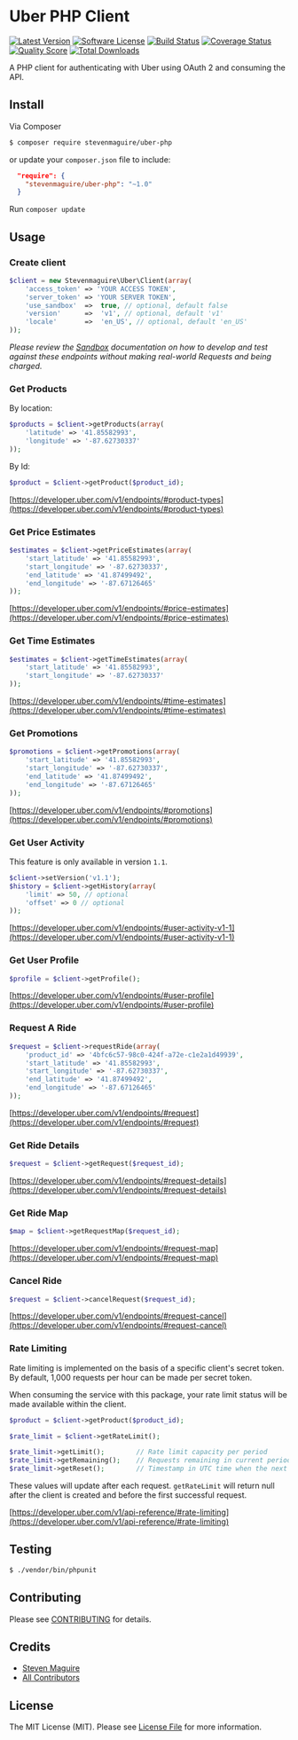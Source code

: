 # Uber PHP Client

[![Latest Version](https://img.shields.io/github/release/stevenmaguire/uber-php.svg?style=flat-square)](https://github.com/stevenmaguire/uber-php/releases)
[![Software License](https://img.shields.io/badge/license-MIT-brightgreen.svg?style=flat-square)](LICENSE.md)
[![Build Status](https://img.shields.io/travis/stevenmaguire/uber-php/master.svg?style=flat-square&1)](https://travis-ci.org/stevenmaguire/uber-php)
[![Coverage Status](https://img.shields.io/scrutinizer/coverage/g/stevenmaguire/uber-php.svg?style=flat-square)](https://scrutinizer-ci.com/g/stevenmaguire/uber-php/code-structure)
[![Quality Score](https://img.shields.io/scrutinizer/g/stevenmaguire/uber-php.svg?style=flat-square)](https://scrutinizer-ci.com/g/stevenmaguire/uber-php)
[![Total Downloads](https://img.shields.io/packagist/dt/stevenmaguire/uber-php.svg?style=flat-square)](https://packagist.org/packages/stevenmaguire/uber-php)

A PHP client for authenticating with Uber using OAuth 2 and consuming the API.

## Install

Via Composer

``` bash
$ composer require stevenmaguire/uber-php
```
or update your `composer.json` file to include:

```json
  "require": {
    "stevenmaguire/uber-php": "~1.0"
  }
```
Run `composer update`

## Usage

### Create client

```php
$client = new Stevenmaguire\Uber\Client(array(
    'access_token' => 'YOUR ACCESS TOKEN',
    'server_token' => 'YOUR SERVER TOKEN',
    'use_sandbox'  =>  true, // optional, default false
    'version'      =>  'v1', // optional, default 'v1'
    'locale'       =>  'en_US', // optional, default 'en_US'
));
```
*Please review the [Sandbox](https://developer.uber.com/v1/sandbox/) documentation on how to develop and test against these endpoints without making real-world Requests and being charged.*

### Get Products

By location:

```php
$products = $client->getProducts(array(
    'latitude' => '41.85582993',
    'longitude' => '-87.62730337'
));
```

By Id:
```php
$product = $client->getProduct($product_id);
```

[https://developer.uber.com/v1/endpoints/#product-types](https://developer.uber.com/v1/endpoints/#product-types)

### Get Price Estimates

```php
$estimates = $client->getPriceEstimates(array(
    'start_latitude' => '41.85582993',
    'start_longitude' => '-87.62730337',
    'end_latitude' => '41.87499492',
    'end_longitude' => '-87.67126465'
));
```

[https://developer.uber.com/v1/endpoints/#price-estimates](https://developer.uber.com/v1/endpoints/#price-estimates)

### Get Time Estimates

```php
$estimates = $client->getTimeEstimates(array(
    'start_latitude' => '41.85582993',
    'start_longitude' => '-87.62730337'
));
```

[https://developer.uber.com/v1/endpoints/#time-estimates](https://developer.uber.com/v1/endpoints/#time-estimates)

### Get Promotions

```php
$promotions = $client->getPromotions(array(
    'start_latitude' => '41.85582993',
    'start_longitude' => '-87.62730337',
    'end_latitude' => '41.87499492',
    'end_longitude' => '-87.67126465'
));
```

[https://developer.uber.com/v1/endpoints/#promotions](https://developer.uber.com/v1/endpoints/#promotions)

### Get User Activity

This feature is only available in version `1.1`.

```php
$client->setVersion('v1.1');
$history = $client->getHistory(array(
    'limit' => 50, // optional
    'offset' => 0 // optional
));
```

[https://developer.uber.com/v1/endpoints/#user-activity-v1-1](https://developer.uber.com/v1/endpoints/#user-activity-v1-1)

### Get User Profile

```php
$profile = $client->getProfile();
```

[https://developer.uber.com/v1/endpoints/#user-profile](https://developer.uber.com/v1/endpoints/#user-profile)

### Request A Ride

```php
$request = $client->requestRide(array(
    'product_id' => '4bfc6c57-98c0-424f-a72e-c1e2a1d49939',
    'start_latitude' => '41.85582993',
    'start_longitude' => '-87.62730337',
    'end_latitude' => '41.87499492',
    'end_longitude' => '-87.67126465'
));
```

[https://developer.uber.com/v1/endpoints/#request](https://developer.uber.com/v1/endpoints/#request)

### Get Ride Details

```php
$request = $client->getRequest($request_id);
```

[https://developer.uber.com/v1/endpoints/#request-details](https://developer.uber.com/v1/endpoints/#request-details)

### Get Ride Map

```php
$map = $client->getRequestMap($request_id);
```

[https://developer.uber.com/v1/endpoints/#request-map](https://developer.uber.com/v1/endpoints/#request-map)

### Cancel Ride

```php
$request = $client->cancelRequest($request_id);
```

[https://developer.uber.com/v1/endpoints/#request-cancel](https://developer.uber.com/v1/endpoints/#request-cancel)

### Rate Limiting

Rate limiting is implemented on the basis of a specific client's secret token. By default, 1,000 requests per hour can be made per secret token.

When consuming the service with this package, your rate limit status will be made available within the client.

```php
$product = $client->getProduct($product_id);

$rate_limit = $client->getRateLimit();

$rate_limit->getLimit();        // Rate limit capacity per period
$rate_limit->getRemaining();    // Requests remaining in current period
$rate_limit->getReset();        // Timestamp in UTC time when the next period will begin
```
These values will update after each request. `getRateLimit` will return null after the client is created and before the first successful request.

[https://developer.uber.com/v1/api-reference/#rate-limiting](https://developer.uber.com/v1/api-reference/#rate-limiting)

## Testing

``` bash
$ ./vendor/bin/phpunit
```

## Contributing

Please see [CONTRIBUTING](CONTRIBUTING.md) for details.

## Credits

- [Steven Maguire](https://github.com/stevenmaguire)
- [All Contributors](https://github.com/stevenmaguire/uber-php/contributors)

## License

The MIT License (MIT). Please see [License File](LICENSE.md) for more information.
